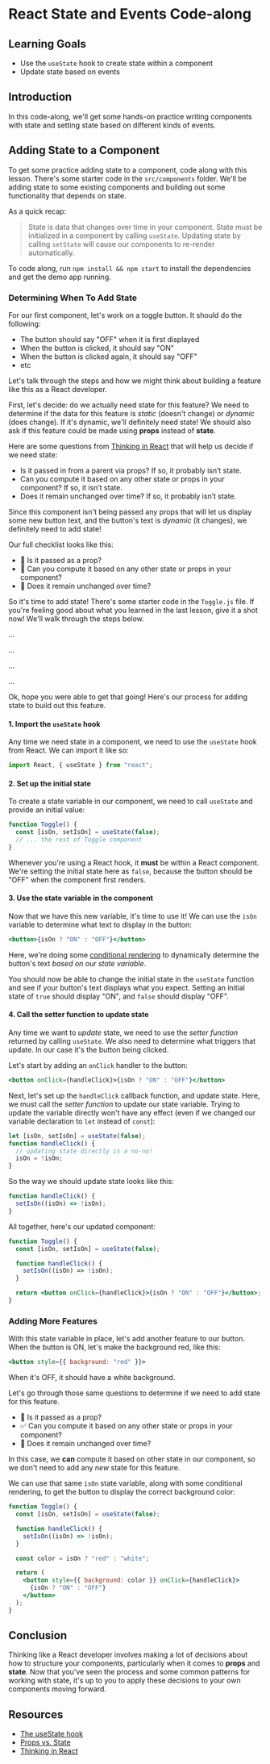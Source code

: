 # React State and Events Code-along

## Learning Goals

- Use the `useState` hook to create state within a component
- Update state based on events

## Introduction

In this code-along, we'll get some hands-on practice writing components with
state and setting state based on different kinds of events.

## Adding State to a Component

To get some practice adding state to a component, code along with this lesson.
There's some starter code in the `src/components` folder. We'll be adding state
to some existing components and building out some functionality that depends on
state.

As a quick recap:

> State is data that changes over time in your component. State must be
> initialized in a component by calling `useState`. Updating state by calling
> `setState` will cause our components to re-render automatically.

To code along, run `npm install && npm start` to install the dependencies and
get the demo app running.

### Determining When To Add State

For our first component, let's work on a toggle button. It should do the
following:

- The button should say "OFF" when it is first displayed
- When the button is clicked, it should say "ON"
- When the button is clicked again, it should say "OFF"
- etc

Let's talk through the steps and how we might think about building a feature
like this as a React developer.

First, let's decide: do we actually need state for this feature? We need to
determine if the data for this feature is _static_ (doesn't change) or _dynamic_
(does change). If it's dynamic, we'll definitely need state! We should also ask
if this feature could be made using **props** instead of **state**.

Here are some questions from
[Thinking in React](https://reactjs.org/docs/thinking-in-react.html#step-3-identify-the-minimal-but-complete-representation-of-ui-state)
that will help us decide if we need state:

- Is it passed in from a parent via props? If so, it probably isn’t state.
- Can you compute it based on any other state or props in your component? If so,
  it isn’t state.
- Does it remain unchanged over time? If so, it probably isn’t state.

Since this component isn't being passed any props that will let us display some
new button text, and the button's text is _dynamic_ (it changes), we definitely
need to add state!

Our full checklist looks like this:

- 🚫 Is it passed as a prop?
- 🚫 Can you compute it based on any other state or props in your component?
- 🚫 Does it remain unchanged over time?

So it's time to add state! There's some starter code in the `Toggle.js` file. If
you're feeling good about what you learned in the last lesson, give it a shot
now! We'll walk through the steps below.

...

...

...

...

Ok, hope you were able to get that going! Here's our process for adding state
to build out this feature.

#### 1. Import the `useState` hook

Any time we need state in a component, we need to use the `useState` hook from
React. We can import it like so:

```jsx
import React, { useState } from "react";
```

#### 2. Set up the initial state

To create a state variable in our component, we need to call `useState` and
provide an initial value:

```jsx
function Toggle() {
  const [isOn, setIsOn] = useState(false);
  // ... the rest of Toggle component
}
```

Whenever you're using a React hook, it **must** be within a React component.
We're setting the initial state here as `false`, because the button should be
"OFF" when the component first renders.

#### 3. Use the state variable in the component

Now that we have this new variable, it's time to use it! We can use the `isOn`
variable to determine what text to display in the button:

```jsx
<button>{isOn ? "ON" : "OFF"}</button>
```

Here, we're doing some
[conditional rendering](https://reactjs.org/docs/conditional-rendering.html)
to dynamically determine the button's text _based on our state variable_.

You should now be able to change the initial state in the `useState` function
and see if your button's text displays what you expect. Setting an initial state
of `true` should display "ON", and `false` should display "OFF".

#### 4. Call the setter function to update state

Any time we want to _update_ state, we need to use the _setter function_
returned by calling `useState`. We also need to determine what triggers that
update. In our case it's the button being clicked.

Let's start by adding an `onClick` handler to the button:

```jsx
<button onClick={handleClick}>{isOn ? "ON" : "OFF"}</button>
```

Next, let's set up the `handleClick` callback function, and update state. Here,
we must call the _setter function_ to update our state variable. Trying to
update the variable directly won't have any effect (even if we changed our
variable declaration to `let` instead of `const`):

```jsx
let [isOn, setIsOn] = useState(false);
function handleClick() {
  // updating state directly is a no-no!
  isOn = !isOn;
}
```

So the way we should update state looks like this:

```jsx
function handleClick() {
  setIsOn((isOn) => !isOn);
}
```

All together, here's our updated component:

```jsx
function Toggle() {
  const [isOn, setIsOn] = useState(false);

  function handleClick() {
    setIsOn((isOn) => !isOn);
  }

  return <button onClick={handleClick}>{isOn ? "ON" : "OFF"}</button>;
}
```

### Adding More Features

With this state variable in place, let's add another feature to our button. When
the button is ON, let's make the background red, like this:

```jsx
<button style={{ background: "red" }}>
```

When it's OFF, it should have a white background.

Let's go through those same questions to determine if we need to add state for
this feature.

- 🚫 Is it passed as a prop?
- ✅ Can you compute it based on any other state or props in your component?
- 🚫 Does it remain unchanged over time?

In this case, we **can** compute it based on other state in our component, so we
don't need to add any _new_ state for this feature.

We can use that same `isOn` state variable, along with some conditional
rendering, to get the button to display the correct background color:

```jsx
function Toggle() {
  const [isOn, setIsOn] = useState(false);

  function handleClick() {
    setIsOn((isOn) => !isOn);
  }

  const color = isOn ? "red" : "white";

  return (
    <button style={{ background: color }} onClick={handleClick}>
      {isOn ? "ON" : "OFF"}
    </button>
  );
}
```

## Conclusion

Thinking like a React developer involves making a lot of decisions about how to
structure your components, particularly when it comes to **props** and
**state**. Now that you've seen the process and some common patterns for working
with state, it's up to you to apply these decisions to your own components
moving forward.

## Resources

- [The useState hook](https://reactjs.org/docs/hooks-state.html)
- [Props vs. State](https://github.com/uberVU/react-guide/blob/master/props-vs-state.md)
- [Thinking in React](https://reactjs.org/docs/thinking-in-react.html#step-3-identify-the-minimal-but-complete-representation-of-ui-state)
